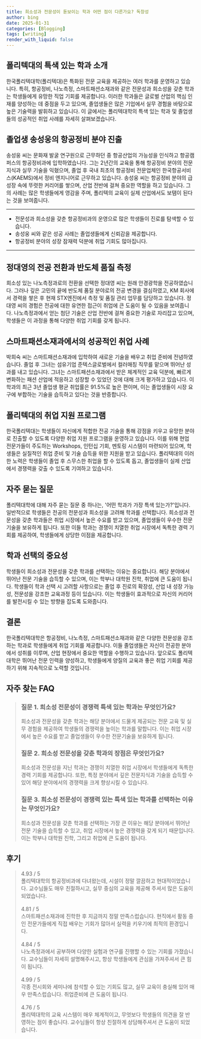 ```yaml
---
title: 희소성과 전문성이 돋보이는 학과 어떤 점이 다른가요? 독창성
author: bing
date: 2025-01-31
categories: [Blogging]
tags: [writing]
render_with_liquid: false
---
```

<h2 id='폴리텍대-학과-소개'>폴리텍대의 특색 있는 학과 소개</h2>

<p>한국폴리텍대학(폴리텍대)은 특화된 전문 교육을 제공하는 여러 학과를 운영하고 있습니다. 특히, 항공정비, 나노측정, 스마트패션소재과와 같은 전문성과 희소성을 갖춘 학과는 학생들에게 유망한 직업 기회를 제공합니다. 이러한 학과들은 글로벌 산업의 핵심 인재를 양성하는 데 중점을 두고 있으며, 졸업생들은 많은 기업에서 실무 경험을 바탕으로 높은 기술력을 발휘하고 있습니다. 이 글에서는 폴리텍대학의 특색 있는 학과 및 졸업생들의 성공적인 취업 사례를 자세히 살펴보겠습니다.</p>

<h2 id='취업-사례-1'>졸업생 송성웅의 항공정비 분야 진출</h2>

<p>송성웅 씨는 문화재 발굴 연구원으로 근무하던 중 항공산업의 가능성을 인식하고 항공캠퍼스의 항공정비과에 입학하였습니다. 그는 2년간의 교육을 통해 항공정비 분야의 전문 지식과 실무 기술을 익혔으며, 졸업 후 국내 최초의 항공정비 전문업체인 한국항공서비스(KAEMS)에서 정비 엔지니어로 근무하고 있습니다. 송성웅 씨는 항공정비 분야의 급성장 속에 뚜렷한 커리어를 쌓으며, 산업 전반에 걸쳐 중요한 역할을 하고 있습니다. 그의 사례는 많은 학생들에게 영감을 주며, 폴리텍의 교육이 실제 산업에서도 보탬이 된다는 것을 보여줍니다.</p>

<hr />

<ul>
    <li>전문성과 희소성을 갖춘 항공정비과의 운영으로 많은 학생들이 진로를 탐색할 수 있습니다.</li>
    <li>송성웅 씨와 같은 성공 사례는 졸업생들에게 신뢰감을 제공합니다.</li>
    <li>항공정비 분야의 성장 잠재력 덕분에 취업 기회도 많아집니다.</li>
</ul>

<hr />

<h2 id='취업-사례-2'>정대영의 전공 전환과 반도체 품질 측정</h2>

<p>희소성 있는 나노측정과로의 전환을 선택한 정대영 씨는 원래 안경광학을 전공하였습니다. 그러나 깊은 고민의 끝에 반도체 품질 분야로의 전공 변경을 결심하였고, KM 회사에서 경력을 쌓은 후 현재 STX엔진에서 측정 및 품질 관리 업무를 담당하고 있습니다. 정대영 씨의 경험은 전공에 대한 유연한 접근이 취업에 큰 도움이 될 수 있음을 보여줍니다. 나노측정과에서 얻는 첨단 기술은 산업 전반에 걸쳐 중요한 기술로 자리잡고 있으며, 학생들은 이 과정을 통해 다양한 취업 기회를 갖게 됩니다.</p>

<h2 id='스마트패션소재과-취업-사례'>스마트패션소재과에서의 성공적인 취업 사례</h2>

<p>박희숙 씨는 스마트패션소재과에 입학하여 새로운 기술을 배우고 취업 준비에 전념하였습니다. 졸업 후 그녀는 섬유기업 준텍스글로벌에서 컬러매칭 직무를 맡으며 뛰어난 성과를 내고 있습니다. 그녀는 스마트패션소재과에서 받은 체계적인 교육 덕분에, 빠르게 변화하는 패션 산업에 적응하고 성장할 수 있었던 것에 대해 크게 평가하고 있습니다. 이 학과의 최근 3년 졸업생 평균 취업률은 91.5%로 높은 편이며, 이는 졸업생들이 시장 요구에 부합하는 기술을 습득하고 있다는 것을 반증합니다.</p>

<h2 id='폴리텍대-취업-지원-프로그램'>폴리텍대의 취업 지원 프로그램</h2>

<p>한국폴리텍대는 학생들이 자신에게 적합한 전공 기술을 통해 강점을 키우고 유망한 분야로 진출할 수 있도록 다양한 취업 지원 프로그램을 운영하고 있습니다. 이를 위해 현업 전문가들이 주도하는 Workshops, 인턴십 기회, 멘토링 시스템이 마련되어 있으며, 학생들은 실질적인 취업 준비 및 기술 습득을 위한 지원을 받고 있습니다. 폴리텍대의 이러한 노력은 학생들이 졸업 후 스무스한 취업을 할 수 있도록 돕고, 졸업생들이 실제 산업에서 경쟁력을 갖출 수 있도록 기여하고 있습니다.</p>

<h2 id='자주-묻는-질문'>자주 묻는 질문</h2>

<p>폴리텍대학에 대해 자주 묻는 질문 중 하나는, '어떤 학과가 가장 특색 있는가?'입니다. 일반적으로 학생들은 전공의 전문성과 희소성을 고려해 학과를 선택합니다. 희소성과 전문성을 갖춘 학과들은 취업 시장에서 높은 수요를 받고 있으며, 졸업생들이 우수한 전문 기술을 보유하게 됩니다. 또한 이들 학과는 경쟁이 치열한 취업 시장에서 독특한 경력 기회를 제공하여, 학생들에게 상당한 이점을 제공합니다.</p>

<h2 id='학과-선택의-중요성'>학과 선택의 중요성</h2>

<p>학생들이 희소성과 전문성을 갖춘 학과를 선택하는 이유는 중요합니다. 해당 분야에서 뛰어난 전문 기술을 습득할 수 있으며, 이는 학부나 대학원 진학, 취업에 큰 도움이 됩니다. 학생들이 학과 선택 시 고려할 사항으로는 졸업 후 진로의 확장성, 산업 내 성장 가능성, 전문성을 강조한 교육과정 등이 있습니다. 이는 학생들이 효과적으로 자신의 커리어를 발전시킬 수 있는 방향을 잡도록 도와줍니다.</p>

<h2 id='결론'>결론</h2>

<p>한국폴리텍대학은 항공정비, 나노측정, 스마트패션소재과와 같은 다양한 전문성을 강조하는 학과로 학생들에게 취업 기회를 제공합니다. 이들 졸업생들은 자신이 전공한 분야에서 성취를 이루며, 산업 현장에서 중요한 역할을 수행하고 있습니다. 앞으로도 폴리텍대학은 뛰어난 전문 인력을 양성하고, 학생들에게 양질의 교육과 좋은 취업 기회를 제공하기 위해 지속적으로 노력할 것입니다.</p>
<h2 id='자주_찾는_FAQ'>자주 찾는 FAQ</h2>
<div itemscope="" itemtype="https://schema.org/FAQPage"> 
<blockquote> 
<div itemscope="" itemprop="mainEntity" itemtype="https://schema.org/Question"> 
<h3 itemprop="name">질문 1. 희소성 전문성이 경쟁력 특색 있는 학과는 무엇인가요?</h3> 
<div itemscope="" itemprop="acceptedAnswer" itemtype="https://schema.org/Answer"> 
<span itemprop="text"> 
<p>희소성과 전문성을 갖춘 학과는 해당 분야에서 드물게 제공되는 전문 교육 및 실무 경험을 제공하여 학생들의 경쟁력을 높이는 학과를 말합니다. 이는 취업 시장에서 높은 수요를 받고 졸업생들이 우수한 전문기술을 보유하게 됩니다.</p> 
</span> 
</div> 
</div> 

<div itemscope="" itemprop="mainEntity" itemtype="https://schema.org/Question"> 
<h3 itemprop="name">질문 2. 희소성 전문성을 갖춘 학과의 장점은 무엇인가요?</h3> 
<div itemscope="" itemprop="acceptedAnswer" itemtype="https://schema.org/Answer"> 
<span itemprop="text"> 
<p>희소성과 전문성을 지닌 학과는 경쟁이 치열한 취업 시장에서 학생들에게 독특한 경력 기회를 제공합니다. 또한, 특정 분야에서 깊은 전문지식과 기술을 습득할 수 있어 해당 분야에서의 경쟁력을 크게 향상시킬 수 있습니다.</p> 
</span> 
</div> 
</div> 

<div itemscope="" itemprop="mainEntity" itemtype="https://schema.org/Question"> 
<h3 itemprop="name">질문 3. 희소성 전문성이 경쟁력 있는 특색 있는 학과를 선택하는 이유는 무엇인가요?</h3> 
<div itemscope="" itemprop="acceptedAnswer" itemtype="https://schema.org/Answer"> 
<span itemprop="text"> 
<p>희소성과 전문성을 갖춘 학과를 선택하는 가장 큰 이유는 해당 분야에서 뛰어난 전문 기술을 습득할 수 있고, 취업 시장에서 높은 경쟁력을 갖게 되기 때문입니다. 이는 학부나 대학원 진학, 그리고 취업에 큰 도움이 됩니다.</p> 
</span> 
</div> 
</div> 
</blockquote> 
</div>
<h2 id='후기'>후기</h2>
<div itemscope itemtype="https://schema.org/Product">
  <blockquote>
  <div itemprop="review" itemscope itemtype="https://schema.org/Review">
      <div itemprop="reviewRating" itemscope itemtype="https://schema.org/Rating"> <span itemprop="ratingValue">4.93</span> / <span itemprop="bestRating">5</span> </div>
      <span itemprop="reviewBody">폴리텍대학의 항공정비과에 다녀왔는데, 시설이 정말 깔끔하고 현대적이었습니다. 교수님들도 매우 친절하시고, 실무 중심의 교육을 제공해 주셔서 많은 도움이 되었습니다.</span>
  </div>
  <br>
  <div itemprop="review" itemscope itemtype="https://schema.org/Review">
      <div itemprop="reviewRating" itemscope itemtype="https://schema.org/Rating"> <span itemprop="ratingValue">4.81</span> / <span itemprop="bestRating">5</span> </div>
      <span itemprop="reviewBody">스마트패션소재과에 진학한 후 지금까지 정말 만족스럽습니다. 현직에서 활동 중인 전문가들에게 직접 배우는 기회가 많아서 실력을 키우기에 최적의 환경입니다.</span>
  </div>
  <br>
  <div itemprop="review" itemscope itemtype="https://schema.org/Review">
      <div itemprop="reviewRating" itemscope itemtype="https://schema.org/Rating"> <span itemprop="ratingValue">4.84</span> / <span itemprop="bestRating">5</span> </div>
      <span itemprop="reviewBody">나노측정과에서 공부하며 다양한 실험과 연구를 진행할 수 있는 기회를 가졌습니다. 교수님들이 자세히 설명해주시고, 항상 학생들에게 관심을 가져주셔서 큰 힘이 됩니다.</span>
  </div>
  <br>
  <div itemprop="review" itemscope itemtype="https://schema.org/Review">
      <div itemprop="reviewRating" itemscope itemtype="https://schema.org/Rating"> <span itemprop="ratingValue">4.99</span> / <span itemprop="bestRating">5</span> </div>
      <span itemprop="reviewBody">각종 전시회와 세미나에 참석할 수 있는 기회도 많고, 실무 교육이 충실해 있어 매우 만족스럽습니다. 취업준비에 큰 도움이 됩니다.</span>
  </div>
  <br>
  <div itemprop="review" itemscope itemtype="https://schema.org/Review">
      <div itemprop="reviewRating" itemscope itemtype="https://schema.org/Rating"> <span itemprop="ratingValue">4.76</span> / <span itemprop="bestRating">5</span> </div>
      <span itemprop="reviewBody">폴리텍대학의 교육 시스템이 매우 체계적이고, 무엇보다 학생들의 의견을 잘 반영하는 점이 좋습니다. 교수님들이 항상 친절하게 상담해주셔서 큰 도움이 되었습니다.</span>
  </div>
  </blockquote>
</div>
